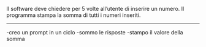 Il software deve chiedere per 5 volte all’utente di inserire un numero. Il programma stampa la somma di tutti i numeri inseriti.

---------------------------------------------------------------

-creo un prompt in un ciclo
-sommo le risposte
-stampo il valore della somma